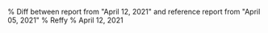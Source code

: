 % Diff between report from "April 12, 2021" and reference report from "April 05, 2021"
% Reffy
% April 12, 2021

